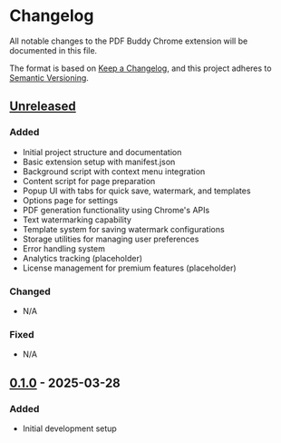 # Changelog

All notable changes to the PDF Buddy Chrome extension will be documented in this file.

The format is based on [Keep a Changelog](https://keepachangelog.com/en/1.0.0/),
and this project adheres to [Semantic Versioning](https://semver.org/spec/v2.0.0.html).

## [Unreleased]

### Added
- Initial project structure and documentation
- Basic extension setup with manifest.json
- Background script with context menu integration
- Content script for page preparation
- Popup UI with tabs for quick save, watermark, and templates
- Options page for settings
- PDF generation functionality using Chrome's APIs
- Text watermarking capability
- Template system for saving watermark configurations
- Storage utilities for managing user preferences
- Error handling system
- Analytics tracking (placeholder)
- License management for premium features (placeholder)

### Changed
- N/A

### Fixed
- N/A

## [0.1.0] - 2025-03-28

### Added
- Initial development setup

[Unreleased]: https://github.com/yourusername/pdfbuddy/compare/v0.1.0...HEAD
[0.1.0]: https://github.com/yourusername/pdfbuddy/releases/tag/v0.1.0
